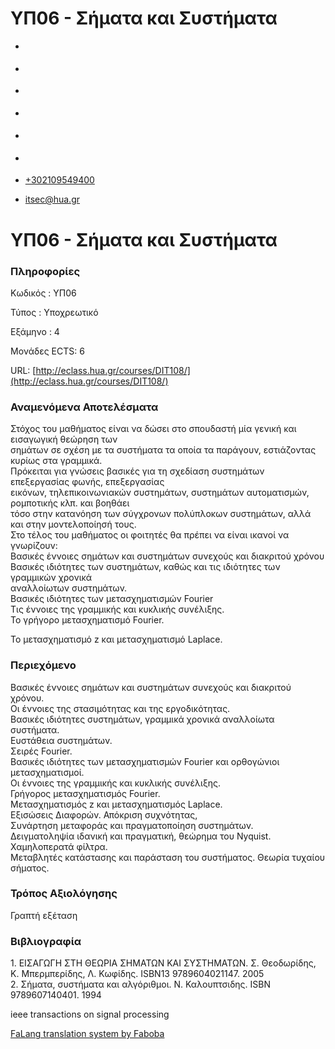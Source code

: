 ΥΠ06 - Σήματα και Συστήματα
===============  

*   [](https://www.facebook.com/ditharokopio)
*   [](https://www.youtube.com/channel/UCEHkYirpXF1nSLxDCrfDZ4A)
*   [](https://www.linkedin.com/company/77699385)
*   [](https://www.instagram.com/dithua)

*   [](https://dit.hua.gr/index.php/el/studies/undergraduate-studies)
*   [](https://dit.hua.gr/index.php/en/studies/undergraduate-studies)

*   [+302109549400](tel:+302109549400)
*   [itsec@hua.gr](mailto:itsec@hua.gr)

ΥΠ06 - Σήματα και Συστήματα
===========================

### Πληροφορίες

Κωδικός : ΥΠ06

Τύπος : Υποχρεωτικό

Εξάμηνο : 4

Μονάδες ECTS: 6

URL: [http://eclass.hua.gr/courses/DIT108/](http://eclass.hua.gr/courses/DIT108/)

### Αναμενόμενα Αποτελέσματα

Στόχος του μαθήματος είναι να δώσει στο σπουδαστή μία γενική και εισαγωγική θεώρηση των  
σημάτων σε σχέση με τα συστήματα τα οποία τα παράγουν, εστιάζοντας κυρίως στα γραμμικά.  
Πρόκειται για γνώσεις βασικές για τη σχεδίαση συστημάτων επεξεργασίας φωνής, επεξεργασίας  
εικόνων, τηλεπικοινωνιακών συστημάτων, συστημάτων αυτοματισμών, ρομποτικής κλπ. και βοηθάει  
τόσο στην κατανόηση των σύγχρονων πολύπλοκων συστημάτων, αλλά και στην μοντελοποίησή τους.  
Στο τέλος του μαθήματος οι φοιτητές θα πρέπει να είναι ικανοί να γνωρίζουν:  
Βασικές έννοιες σημάτων και συστημάτων συνεχούς και διακριτού χρόνου  
Βασικές ιδιότητες των συστημάτων, καθώς και τις ιδιότητες των γραμμικών χρονικά  
αναλλοίωτων συστημάτων.  
Βασικές ιδιότητες των μετασχηματισμών Fourier  
Τις έννοιες της γραμμικής και κυκλικής συνέλιξης.  
Το γρήγορο μετασχηματισμό Fourier.  
  
Το μετασχηματισμό z και μετασχηματισμό Laplace.

### Περιεχόμενο

Βασικές έννοιες σημάτων και συστημάτων συνεχούς και διακριτού χρόνου.  
Οι έννοιες της στασιμότητας και της εργοδικότητας.  
Βασικές ιδιότητες συστημάτων, γραμμικά χρονικά αναλλοίωτα συστήματα.  
Ευστάθεια συστημάτων.  
Σειρές Fourier.  
Βασικές ιδιότητες των μετασχηματισμών Fourier και ορθογώνιοι μετασχηματισμοί.  
Οι έννοιες της γραμμικής και κυκλικής συνέλιξης.  
Γρήγορος μετασχηματισμός Fourier.  
Μετασχηματισμός z και μετασχηματισμός Laplace.  
Εξισώσεις Διαφορών. Απόκριση συχνότητας,  
Συνάρτηση μεταφοράς και πραγματοποίηση συστημάτων.  
Δειγματοληψία ιδανική και πραγματική, θεώρημα του Nyquist.  
Χαμηλοπερατά φίλτρα.  
Μεταβλητές κατάστασης και παράσταση του συστήματος. Θεωρία τυχαίου σήματος.

### Τρόπος Αξιολόγησης

Γραπτή εξέταση

### Βιβλιογραφία

1\. ΕΙΣΑΓΩΓΗ ΣΤΗ ΘΕΩΡΙΑ ΣΗΜΑΤΩΝ ΚΑΙ ΣΥΣΤΗΜΑΤΩΝ. Σ. Θεοδωρίδης, Κ. Μπερμπερίδης, Λ. Κωφίδης. ISBN13 9789604021147. 2005  
2\. Σήματα, συστήματα και αλγόριθμοι. Ν. Καλουπτσιδης. ISBN 9789607140401. 1994

ieee transactions on signal processing

[FaLang translation system by Faboba](http://www.faboba.com/ "Faboba : Création de composantJoomla")

[](https://dit.hua.gr/index.php/el/studies/undergraduate-studies?view=article&id=1888:yp06-semata-kai-systemata&catid=92#)